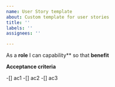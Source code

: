 ```yaml
---
name: User Story template
about: Custom template for user stories
title: ''
labels: ''
assignees: ''

---
```


As a **role** I can capability** so that **benefit**

**Acceptance criteria**

-[] ac1
-[] ac2
-[] ac3
